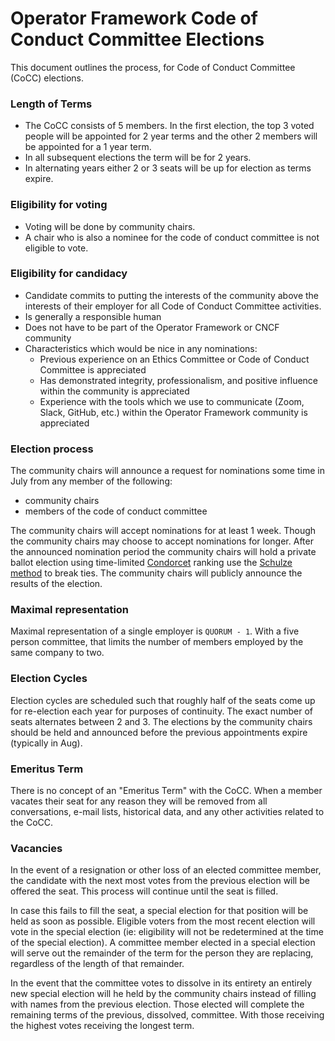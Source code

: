 # Operator Framework Code of Conduct Committee Elections

This document outlines the process, for Code of Conduct Committee (CoCC) elections.

### Length of Terms

* The CoCC consists of 5 members. In the first election, the top 3 voted people will be appointed for 2 year terms and the other 2 members will be appointed for a 1 year term.
* In all subsequent elections the term will be for 2 years.
* In alternating years either 2 or 3 seats will be up for election as terms expire.

### Eligibility for voting

* Voting will be done by community chairs.
* A chair who is also a nominee for the code of conduct committee is not eligible to vote.

### Eligibility for candidacy

* Candidate commits to putting the interests of the community above the interests of their employer for all Code of Conduct Committee activities.
* Is generally a responsible human
* Does not have to be part of the Operator Framework or CNCF community
* Characteristics which would be nice in any nominations:
  * Previous experience on an Ethics Committee or Code of Conduct Committee is appreciated
  * Has demonstrated integrity, professionalism, and positive influence within the community is appreciated
  * Experience with the tools which we use to communicate (Zoom, Slack, GitHub, etc.) within the Operator Framework community is appreciated

### Election process

The community chairs will announce a request for nominations some time in July from any member of the following:
* community chairs
* members of the code of conduct committee

The community chairs will accept nominations for at least 1 week. Though the community
chairs may choose to accept nominations for longer.  After the announced nomination
period the community chairs will hold a private ballot election using time-limited
[Condorcet] ranking use the [Schulze method] to break ties. The community chairs
will publicly announce the results of the election.

### Maximal representation

Maximal representation of a single employer is `QUORUM - 1`. With a five person committee,
that limits the number of members employed by the same company to two.

### Election Cycles

Election cycles are scheduled such that roughly half of the seats come up for
re-election each year for purposes of continuity.  The exact number of seats
alternates between 2 and 3. The elections by the community chairs should be
held and announced before the previous appointments expire (typically in Aug).

### Emeritus Term

There is no concept of an "Emeritus Term" with the CoCC. When a member vacates
their seat for any reason they will be removed from all conversations, e-mail
lists, historical data, and any other activities related to the CoCC.

### Vacancies

In the event of a resignation or other loss of an elected committee
member, the candidate with the next most votes from the previous election will
be offered the seat.  This process will continue until the seat is filled.

In case this fails to fill the seat, a special election for that position will
be held as soon as possible. Eligible voters from the most recent election
will vote in the special election (ie: eligibility will not be redetermined
at the time of the special election). A committee member elected in a special
election will serve out the remainder of the term for the person they are
replacing, regardless of the length of that remainder.

In the event that the committee votes to dissolve in its entirety an entirely
new special election will he held by the community chairs instead of filling
with names from the previous election. Those elected will complete the remaining
terms of the previous, dissolved, committee. With those receiving the highest
votes receiving the longest term.

[Condorcet]: https://en.wikipedia.org/wiki/Condorcet_method
[Schulze method]: https://en.wikipedia.org/wiki/Schulze_method

